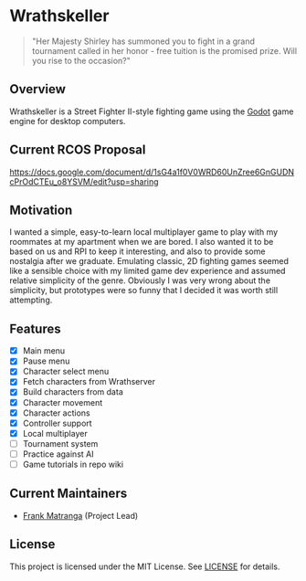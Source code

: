 # Wrathskeller
> "Her Majesty Shirley has summoned you to fight in a grand tournament called in her honor - free tuition is the promised prize. Will you rise to the occasion?"

## Overview
Wrathskeller is a Street Fighter II-style fighting game using the [Godot](https://godotengine.org/) game engine for desktop computers.

## Current RCOS Proposal

https://docs.google.com/document/d/1sG4a1f0V0WRD60UnZree6GnGUDNcPrOdCTEu_o8YSVM/edit?usp=sharing

## Motivation

I wanted a simple, easy-to-learn local multiplayer game to play with my roommates at my apartment when we are bored. I also wanted it to be based on us and RPI to keep it interesting, and also to provide some nostalgia after we graduate. Emulating classic, 2D fighting games seemed like a sensible choice with my limited game dev experience and assumed relative simplicity of the genre. Obviously I was very wrong about the simplicity, but prototypes were so funny that I decided it was worth still attempting.

## Features
- [x] Main menu
- [x] Pause menu
- [x] Character select menu
- [x] Fetch characters from Wrathserver
- [x] Build characters from data
- [x] Character movement
- [x] Character actions
- [x] Controller support
- [x] Local multiplayer
- [ ] Tournament system
- [ ] Practice against AI
- [ ] Game tutorials in repo wiki

## Current Maintainers
- [Frank Matranga](https://github.com/Apexal) (Project Lead)

## License

This project is licensed under the MIT License. See [LICENSE](LICENSE) for details.
